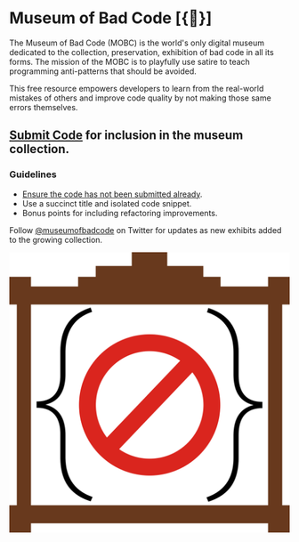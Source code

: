 # Museum of Bad Code [{🚫}]

The Museum of Bad Code (MOBC) is the world's only digital museum dedicated to the collection, preservation, exhibition of bad code in all its forms. The mission of the MOBC is to playfully use satire to teach programming anti-patterns that should be avoided.

This free resource empowers developers to learn from the real-world mistakes of others and improve code quality by not making those same errors themselves.

## [Submit Code](../../issues/new) for inclusion in the museum collection.

### Guidelines

- [Ensure the code has not been submitted already](../../issues?q=is%3Aissue).
- Use a succinct title and isolated code snippet.
- Bonus points for including refactoring improvements.

Follow [@museumofbadcode](https://twitter.com/museumofbadcode) on Twitter for updates as new exhibits added to the growing collection.

![Museum of Bad Code Logo](https://raw.githubusercontent.com/daniellmb/Museum-of-Bad-Code/gh-pages/logo.png)
